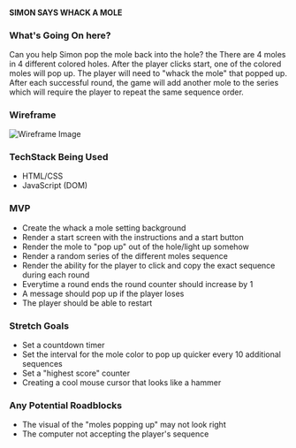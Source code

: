 #### **SIMON SAYS WHACK A MOLE**

### What's Going On here?

Can you help Simon pop the mole back into the hole? the There are 4 moles in 4 different colored holes. After the player clicks start, one of the colored moles will pop up. The player will need to "whack the mole" that popped up. After each successful round, the game will add another mole to the series which will require the player to repeat the same sequence order.

### Wireframe
<!-- local image -->
![Wireframe Image](https://i.imgur.com/3RGUIZj.png)

### TechStack Being Used
* HTML/CSS
* JavaScript (DOM)


### MVP
* Create the whack a mole setting background
* Render a start screen with the instructions and a start button
* Render the mole to "pop up" out of the hole/light up somehow
* Render a random series of the different moles sequence
* Render the ability for the player to click and copy the exact sequence during each round
* Everytime a round ends the round counter should increase by 1
* A message should pop up if the player loses
* The player should be able to restart



### Stretch Goals
* Set a countdown timer
* Set the interval for the mole color to pop up quicker every 10 additional sequences
* Set a "highest score" counter
* Creating a cool mouse cursor that looks like a hammer

### Any Potential Roadblocks
* The visual of the "moles popping up" may not look right
* The computer not accepting the player's sequence